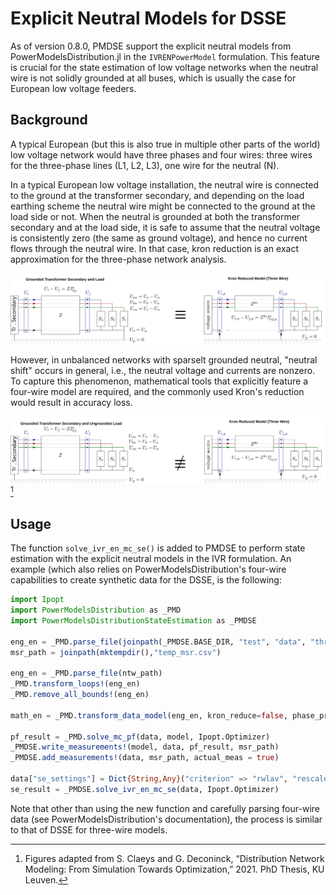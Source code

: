 # Explicit Neutral Models for DSSE

As of version 0.8.0, PMDSE support the explicit neutral models from PowerModelsDistribution.jl in the `IVRENPowerModel` formulation. This feature is crucial for the state estimation of low voltage networks when the neutral wire is not solidly grounded at all buses, which is usually the case for European low voltage feeders. 

## Background

A typical European (but this is also true in multiple other parts of the world) low voltage network would have three phases and four wires: three wires for the three-phase lines (L1, L2, L3), one wire for the neutral (N).

In a typical European low voltage installation, the neutral wire is connected to the ground at the transformer secondary, and depending on the load earthing scheme the neutral wire might be connected to the ground at the load side or not. When the neutral is grounded at both the transformer secondary and at the load side, it is safe to assume that the neutral voltage is consistently zero (the same as ground voltage), and hence no current flows through the neutral wire. In that case, kron reduction is an exact approximation for the three-phase network analysis. 

![Four-wire-grounded-at-load](GroundedKronRed.svg)

However, in unbalanced networks with sparselt grounded neutral, "neutral shift" occurs in general, i.e., the neutral voltage and currents are nonzero. To capture this phenomenon, mathematical tools that explicitly feature a four-wire model are required, and the commonly used Kron's reduction would result in accuracy loss.

![Four-wire-not-grounded-at-load](UngroundedNotKron.svg) [^1]

[^1]: Figures adapted from S. Claeys and G. Deconinck, “Distribution Network Modeling: From Simulation Towards Optimization,” 2021. PhD Thesis, KU Leuven.


## Usage
The function `solve_ivr_en_mc_se()` is added to PMDSE to perform state estimation with the explicit neutral models in the IVR formulation. An example (which also relies on PowerModelsDistribution's four-wire capabilities to create synthetic data for the DSSE, is the following:

```julia
import Ipopt
import PowerModelsDistribution as _PMD
import PowerModelsDistributionStateEstimation as _PMDSE

eng_en = _PMD.parse_file(joinpath(_PMDSE.BASE_DIR, "test", "data", "three-bus-en-models", "3bus_4wire.dss"))
msr_path = joinpath(mktempdir(),"temp_msr.csv")

eng_en = _PMD.parse_file(ntw_path)
_PMD.transform_loops!(eng_en)
_PMD.remove_all_bounds!(eng_en)

math_en = _PMD.transform_data_model(eng_en, kron_reduce=false, phase_project=false)

pf_result = _PMD.solve_mc_pf(data, model, Ipopt.Optimizer)
_PMDSE.write_measurements!(model, data, pf_result, msr_path)
_PMDSE.add_measurements!(data, msr_path, actual_meas = true)

data["se_settings"] = Dict{String,Any}("criterion" => "rwlav", "rescaler" => 1)
se_result = _PMDSE.solve_ivr_en_mc_se(data, Ipopt.Optimizer)
```
Note that other than using the new function and carefully parsing four-wire data (see PowerModelsDistribution's documentation), the process is similar to that of DSSE for three-wire models.
